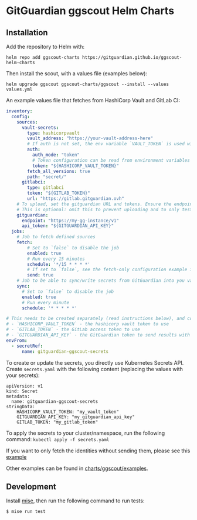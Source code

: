 # GitGuardian ggscout Helm Charts

## Installation

Add the repository to Helm with:

```shell
helm repo add ggscout-charts https://gitguardian.github.io/ggscout-helm-charts
```

Then install the scout, with a values file (examples below):

```shell
helm upgrade ggscout ggscout-charts/ggscout --install --values values.yml
```

An example values file that fetches from HashiCorp Vault and GitLab CI:

```yaml
inventory:
  config:
    sources:
      vault-secrets:
        type: hashicorpvault
        vault_address: "https://your-vault-address-here"
        # If auth is not set, the env variable `VAULT_TOKEN` is used with a `token` auth_mode
        auth:
          auth_mode: "token"
          # Token configuration can be read from environment variables like so:
          token: "${HASHICORP_VAULT_TOKEN}"
        fetch_all_versions: true
        path: "secret/"
      gitlabci:
        type: gitlabci
        token: "${GITLAB_TOKEN}"
        url: "https://gitlab.gitguardian.ovh"
    # To upload, set the gitguardian URL and tokens. Ensure the endpoint path ends with /v1
    # This is optional: omit this to prevent uploading and to only test collection.
    gitguardian:
      endpoint: "https://my-gg-instance/v1"
      api_token: "${GITGUARDIAN_API_KEY}"
  jobs:
    # Job to fetch defined sources
    fetch:
        # Set to `false` to disable the job
        enabled: true
        # Run every 15 minutes
        schedule: '*/15 * * * *'
        # If set to `false`, see the fetch-only configuration example in charts/ggscout/examples/fetch_only
        send: true
    # Job to be able to sync/write secrets from GitGuardian into you vault
    sync:
      # Set to `false` to disable the job
      enabled: true
      # Run every minute
      schedule: '* * * * *'

# This needs to be created separately (read instructions below), and contain the following keys:
# - `HASHICORP_VAULT_TOKEN` - the hashicorp vault token to use
# - `GITLAB_TOKEN` - the GitLab access token to use
# - `GITGUARDIAN_API_KEY` - the GitGuardian token to send results with
envFrom:
  - secretRef:
      name: gitguardian-ggscout-secrets
```

To create or update the secrets, you directly use Kubernetes Secrets API.
Create `secrets.yaml` with the following content (replacing the values with your secrets):

```
apiVersion: v1
kind: Secret
metadata:
  name: gitguardian-ggscout-secrets
stringData:
    HASHICORP_VAULT_TOKEN: "my_vault_token"
    GITGUARDIAN_API_KEY: "my_gitguardian_api_key"
    GITLAB_TOKEN: "my_gitlab_token"
```

To apply the secrets to your cluster/namespace, run the following command: `kubectl apply -f secrets.yaml`

If you want to only fetch the identities without sending them, please see this [example](charts/ggscout/examples/fetch_only)

Other examples can be found in [charts/ggscout/examples](charts/ggscout/examples).

## Development

Install [mise](https://mise.jdx.dev/), then run the following command to run tests:

```shell
$ mise run test
```
